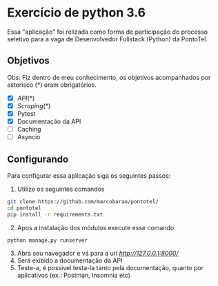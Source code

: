 # Exercício de python 3.6

Essa "aplicação" foi relizada como forma de participação do processo seletivo para a vaga de Desenvolvedor Fullstack (Python) da PontoTel.

## Objetivos

Obs: Fiz dentro de meu conhecimento, os objetivos acompanhados por asterisco (*) eram obrigatórios.

- [x] _API_(*)
- [x] _Scraping_(*)
- [x] Pytest
- [x] Documentação da API
- [ ] Caching
- [ ] Asyncio

## Configurando

Para configurar essa aplicação siga os seguintes passos:

1. Utilize os seguintes comandos

```bash
git clone https://github.com/marcobarao/pontotel/
cd pontotel
pip install -r requirements.txt
```

2. Apos a instalação dos módulos execute esse comando

```bash
python manage.py runserver
```

3. Abra seu navegador e vá para a url _http://127.0.0.1:8000/_
4. Será exibido a documentação da API
5. Teste-a, é possivel testa-la tanto pela documentação, quanto por aplicativos (ex.: Postman, Insomnia etc)
